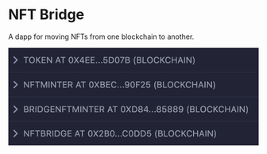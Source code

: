 # NFT Bridge

A dapp for moving NFTs from one blockchain to another.

![nft_bridge_dapp](media/nft_bridge_dapp.png)
